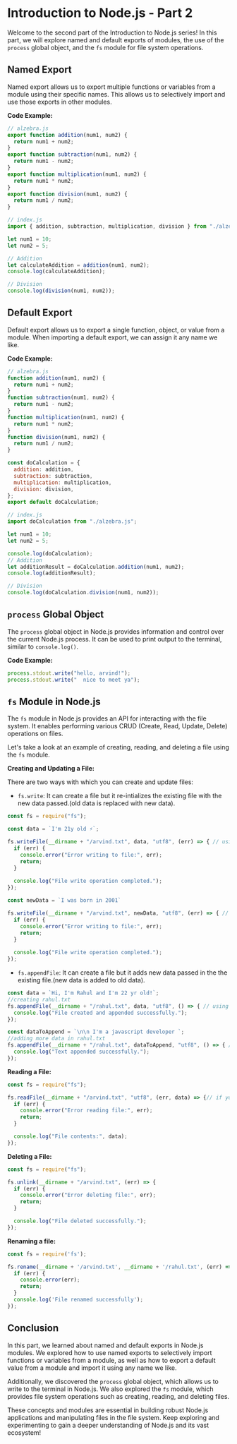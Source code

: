 # Introduction to Node.js - Part 2

Welcome to the second part of the Introduction to Node.js series! In this part, we will explore named and default exports of modules, the use of the `process` global object, and the `fs` module for file system operations.

## Named Export

Named export allows us to export multiple functions or variables from a module using their specific names. This allows us to selectively import and use those exports in other modules.

**Code Example:**

```javascript
// alzebra.js
export function addition(num1, num2) {
  return num1 + num2;
}
export function subtraction(num1, num2) {
  return num1 - num2;
}
export function multiplication(num1, num2) {
  return num1 * num2;
}
export function division(num1, num2) {
  return num1 / num2;
}

// index.js
import { addition, subtraction, multiplication, division } from "./alzebra.js";

let num1 = 10;
let num2 = 5;

// Addition
let calculateAddition = addition(num1, num2);
console.log(calculateAddition);

// Division
console.log(division(num1, num2));
```

## Default Export

Default export allows us to export a single function, object, or value from a module. When importing a default export, we can assign it any name we like.

**Code Example:**

```javascript
// alzebra.js
function addition(num1, num2) {
  return num1 + num2;
}
function subtraction(num1, num2) {
  return num1 - num2;
}
function multiplication(num1, num2) {
  return num1 * num2;
}
function division(num1, num2) {
  return num1 / num2;
}

const doCalculation = {
  addition: addition,
  subtraction: subtraction,
  multiplication: multiplication,
  division: division,
};
export default doCalculation;

// index.js
import doCalculation from "./alzebra.js";

let num1 = 10;
let num2 = 5;

console.log(doCalculation);
// Addition
let additionResult = doCalculation.addition(num1, num2);
console.log(additionResult);

// Division
console.log(doCalculation.division(num1, num2));
```

## `process` Global Object

The `process` global object in Node.js provides information and control over the current Node.js process. It can be used to print output to the terminal, similar to `console.log()`.

**Code Example:**

```javascript
process.stdout.write("hello, arvind!");
process.stdout.write("  nice to meet ya");
```

## `fs` Module in Node.js

The `fs` module in Node.js provides an API for interacting with the file system. It enables performing various CRUD (Create, Read, Update, Delete) operations on files.

Let's take a look at an example of creating, reading, and deleting a file using the `fs` module.

**Creating and Updating a File:**

There are two ways with which you can create and update files:

- `fs.write`: It can create a file but it re-intializes the existing file with the new data passed.(old data is replaced with new data).
  
```javascript
const fs = require("fs");

const data = `I'm 21y old ⚡`;

fs.writeFile(__dirname + "/arvind.txt", data, "utf8", (err) => { // using writeFile to create file name arvind.txt
  if (err) {
    console.error("Error writing to file:", err);
    return;
  }
  
  console.log("File write operation completed.");
});

const newData = `I was born in 2001`

fs.writeFile(__dirname + "/arvind.txt", newData, "utf8", (err) => { // using writeFile to rewrite file name arvind.txt
  if (err) {
    console.error("Error writing to file:", err);
    return;
  }
  
  console.log("File write operation completed.");
});

```

- `fs.appendFile`: It can create a file but it adds new data passed in the the existing file.(new data is added to old data).
  
```javascript
const data = `Hi, I'm Rahul and I'm 22 yr old!`;
//creating rahul.txt
fs.appendFile(__dirname + "/rahul.txt", data, "utf8", () => { // using appendFile to create and append file name rahul.txt
  console.log("File created and appended successfully.");
});

const dataToAppend = `\n\n I'm a javascript developer `;
//adding more data in rahul.txt
fs.appendFile(__dirname + "/rahul.txt", dataToAppend, "utf8", () => { // using appendFile to append file name rahul.txt
  console.log("Text appended successfully.");
});

```

**Reading a File:**

```javascript
const fs = require("fs");

fs.readFile(__dirname + "/arvind.txt", "utf8", (err, data) => {// if you don't mention utf-8 here the readfile will give you content in binary format. (else you have to use stringify for it.)
  if (err) {
    console.error("Error reading file:", err);
    return;
  }

  console.log("File contents:", data);
});
```

**Deleting a File:**

```javascript
const fs = require("fs");

fs.unlink(__dirname + "/arvind.txt", (err) => {
  if (err) {
    console.error("Error deleting file:", err);
    return;
  }

  console.log("File deleted successfully.");
});
```

**Renaming a file:**

```javascript
const fs = require('fs');

fs.rename(__dirname + '/arvind.txt', __dirname + '/rahul.txt', (err) => {
  if (err) {
    console.error(err);
    return;
  }
  console.log('File renamed successfully');
});
```
## Conclusion

In this part, we learned about named and default exports in Node.js modules. We explored how to use named exports to selectively import functions or variables from a module, as well as how to export a default value from a module and import it using any name we like.

Additionally, we discovered the `process` global object, which allows us to write to the terminal in Node.js. We also explored the `fs` module, which provides file system operations such as creating, reading, and deleting files.

These concepts and modules are essential in building robust Node.js applications and manipulating files in the file system. Keep exploring and experimenting to gain a deeper understanding of Node.js and its vast ecosystem!
